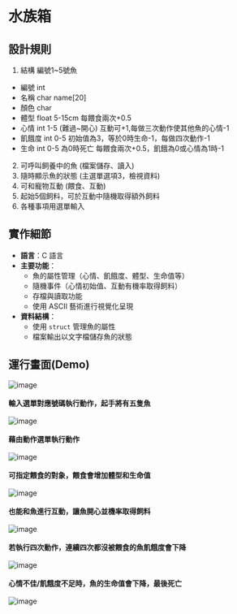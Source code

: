 # 水族箱
## 設計規則
1. 結構 編號1~5號魚
- 編號 int
- 名稱	char name[20]
- 顏色 char
- 體型 float 5-15cm	每餵食兩次+0.5
- 心情 int 1-5 (難過~開心)	互動可+1,每做三次動作使其他魚的心情-1
- 飢餓度 int 0-5 初始值為3，等於0時生命-1，每做四次動作-1
- 生命 int 0-5	為0時死亡 每餵食兩次+0.5，飢餓為0或心情為1時-1
2. 可呼叫飼養中的魚	(檔案儲存、讀入)
3. 隨時顯示魚的狀態 (主選單選項3，檢視資料)
4. 可和寵物互動 (餵食、互動)
5. 起始5個飼料，可於互動中隨機取得額外飼料
6. 各種事項用選單輸入

## 實作細節
- **語言**：C 語言
- **主要功能**：
  - 魚的屬性管理（心情、飢餓度、體型、生命值等）
  - 隨機事件（心情初始值、互動有機率取得飼料）
  - 存檔與讀取功能
  - 使用 ASCII 藝術進行視覺化呈現
- **資料結構**：
  - 使用 `struct` 管理魚的屬性
  - 檔案輸出以文字檔儲存魚的狀態

## 運行畫面(Demo)
![image](https://github.com/user-attachments/assets/6b95463b-e106-42e6-9824-0459a2a60550)
<br/><br/>**輸入選單對應號碼執行動作，起手將有五隻魚**<br/><br/>
![image](https://github.com/user-attachments/assets/be4a255a-8eb6-4429-9249-0db1472360da)
<br/><br/>**藉由動作選單執行動作**<br/><br/>
![image](https://github.com/user-attachments/assets/b7cc2b03-146b-4414-8ad8-edf9c2f73716)
<br/><br/>**可指定餵食的對象，餵食會增加體型和生命值**<br/><br/>
![image](https://github.com/user-attachments/assets/8875b90c-576b-40db-b4bd-f3a5cca1111a)
<br/><br/>**也能和魚進行互動，讓魚開心並機率取得飼料**<br/><br/>
![image](https://github.com/user-attachments/assets/b13d6ff8-530a-4811-8393-19ce9d31eb56)
<br/><br/>**若執行四次動作，連續四次都沒被餵食的魚飢餓度會下降**<br/><br/>
![image](https://github.com/user-attachments/assets/1fcad9fd-3c67-41b7-8118-a2d8c4d707a0)
<br/><br/>**心情不佳/飢餓度不足時，魚的生命值會下降，最後死亡**<br/><br/>
![image](https://github.com/user-attachments/assets/ad2d7d75-63a7-4cde-9c03-717319b5d11d)





